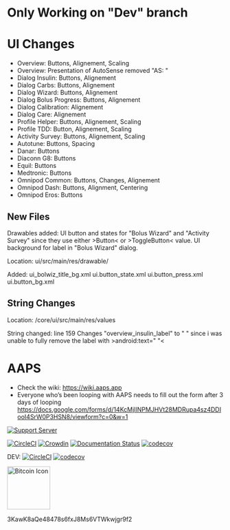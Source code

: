 # Only Working on "Dev" branch

# UI Changes
* Overview: Buttons, Alignement, Scaling
* Overview: Presentation of AutoSense removed "AS: "
* Dialog Insulin: Buttons, Alignement
* Dialog Carbs: Buttons, Alignement
* Dialog Wizard: Buttons, Alignement
* Dialog Bolus Progress: Buttons, Alignement
* Dialog Calibration: Alignement
* Dialog Care: Alignement
* Profile Helper: Buttons, Alignement, Scaling
* Profile TDD: Button, Alignement, Scaling
* Activity Survey: Buttons, Alignement, Scaling
* Autotune: Buttons, Spacing
* Danar: Buttons
* Diaconn G8: Buttons
* Equil: Buttons
* Medtronic: Buttons
* Omnipod Common: Buttons, Changes, Alignement
* Omnipod Dash: Buttons, Alignment, Centering
* Omnipod Eros: Buttons

## New Files
Drawables added:
UI button and states for "Bolus Wizard" and "Activity Survey" since they use either >Button< or >ToggleButton< value.
UI background for label in "Bolus Wizard" dialog.

Location:
ui/src/main/res/drawable/

Added:
ui_bolwiz_title_bg.xml
ui.button_state.xml
ui.button_press.xml
ui.button_bg.xml

## String Changes
Location:
/core/ui/src/main/res/values

String changed: line 159
Changes "overview_insulin_label" to " " since i was unable to fully remove the label with >android:text=" "<













# AAPS
* Check the wiki: https://wiki.aaps.app
*  Everyone who’s been looping with AAPS needs to fill out the form after 3 days of looping  https://docs.google.com/forms/d/14KcMjlINPMJHVt28MDRupa4sz4DDIooI4SrW0P3HSN8/viewform?c=0&w=1

[![Support Server](https://img.shields.io/discord/629952586895851530.svg?label=Discord&logo=Discord&colorB=7289da&style=for-the-badge)](https://discord.gg/4fQUWHZ4Mw)

[![CircleCI](https://circleci.com/gh/nightscout/AndroidAPS/tree/master.svg?style=svg)](https://circleci.com/gh/nightscout/AndroidAPS/tree/master)
[![Crowdin](https://d322cqt584bo4o.cloudfront.net/androidaps/localized.svg)](https://translations.aaps.app/project/androidaps)
[![Documentation Status](https://readthedocs.org/projects/androidaps/badge/?version=latest)](https://wiki.aaps.app/en/latest/?badge=latest)
[![codecov](https://codecov.io/gh/nightscout/AndroidAPS/branch/master/graph/badge.svg?token=EmklfIV6bH)](https://codecov.io/gh/nightscout/AndroidAPS)

DEV: 
[![CircleCI](https://circleci.com/gh/nightscout/AndroidAPS/tree/dev.svg?style=svg)](https://circleci.com/gh/nightscout/AndroidAPS/tree/dev)
[![codecov](https://codecov.io/gh/nightscout/AndroidAPS/branch/dev/graph/badge.svg?token=EmklfIV6bH)](https://codecov.io/gh/nightscout/AndroidAPS/tree/dev)

<img src="https://cdn.iconscout.com/icon/free/png-256/bitcoin-384-920569.png" srcset="https://cdn.iconscout.com/icon/free/png-512/bitcoin-384-920569.png 2x" alt="Bitcoin Icon" width="100">

3KawK8aQe48478s6fxJ8Ms6VTWkwjgr9f2


